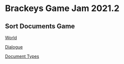 # Brackeys Game Jam 2021.2

## Sort Documents Game

[World](WORLD.md)

[Dialogue](Dialogue.md)

[Document Types](DocTypes.md)

